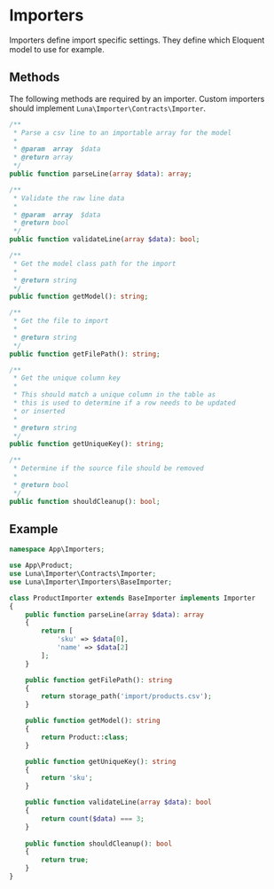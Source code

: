 # Importers

Importers define import specific settings.
They define which Eloquent model to use for example.

## Methods

The following methods are required by an importer.
Custom importers should implement `Luna\Importer\Contracts\Importer`.

```php
/**
 * Parse a csv line to an importable array for the model
 *
 * @param  array  $data
 * @return array
 */
public function parseLine(array $data): array;
```

```php
/**
 * Validate the raw line data
 *
 * @param  array  $data
 * @return bool
 */
public function validateLine(array $data): bool;
```

```php
/**
 * Get the model class path for the import
 *
 * @return string
 */
public function getModel(): string;
```

```php
/**
 * Get the file to import
 *
 * @return string
 */
public function getFilePath(): string;
```

```php
/**
 * Get the unique column key
 *
 * This should match a unique column in the table as
 * this is used to determine if a row needs to be updated
 * or inserted
 *
 * @return string
 */
public function getUniqueKey(): string;
```

```php
/**
 * Determine if the source file should be removed
 *
 * @return bool
 */
public function shouldCleanup(): bool;
```

## Example

```php
namespace App\Importers;

use App\Product;
use Luna\Importer\Contracts\Importer;
use Luna\Importer\Importers\BaseImporter;

class ProductImporter extends BaseImporter implements Importer
{
    public function parseLine(array $data): array
    {
        return [
            'sku' => $data[0],
            'name' => $data[2]
        ];
    }

    public function getFilePath(): string
    {
        return storage_path('import/products.csv');
    }

    public function getModel(): string
    {
        return Product::class;
    }

    public function getUniqueKey(): string
    {
        return 'sku';
    }

    public function validateLine(array $data): bool
    {
        return count($data) === 3;
    }
    
    public function shouldCleanup(): bool
    {
        return true;
    }
}
```